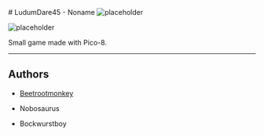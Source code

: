 <span>
# LudumDare45 - Noname
</span>

<img src="https://raw.githubusercontent.com/Beetrootmonkey/LudumDare45/master/favicon.ico" alt="placeholder" style="postion: absolute; top: 0; left:0;" />

![placeholder](https://raw.githubusercontent.com/Beetrootmonkey/LudumDare45/master/favicon.ico "Logo")

Small game made with Pico-8.

---

## Authors

-   [Beetrootmonkey](https://github.com/Beetrootmonkey)

-   Nobosaurus

-   Bockwurstboy
